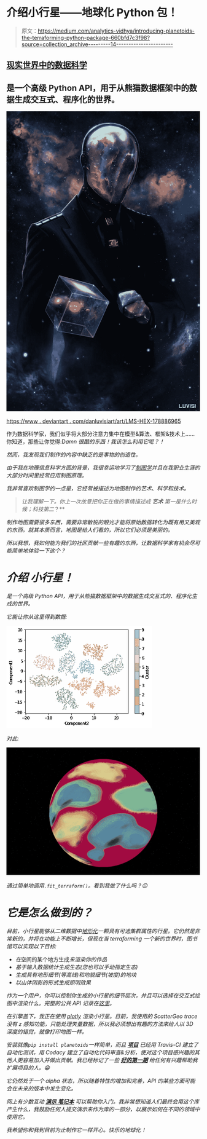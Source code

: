 # 介绍小行星——地球化 Python 包！

> 原文：<https://medium.com/analytics-vidhya/introducing-planetoids-the-terraforming-python-package-660bfd7c3f98?source=collection_archive---------14----------------------->

## [**现实世界中的数据科学**](https://medium.com/towards-data-science/data-science-in-the-real-world/home)

## 是一个高级 Python API，用于从熊猫数据框架中的数据生成交互式、程序化的世界。

![](img/e13380b85114c4226b3a3dd7bb6261b8.png)

[https://www . deviantart . com/danluvisiart/art/LMS-HEX-178886965](https://www.deviantart.com/danluvisiart/art/LMS-HEX-178886965)

作为数据科学家，我们似乎将大部分注意力集中在模型&算法、框架&技术上……你知道，那些让你觉得:D*amn 很酷的东西！我该怎么利用它呢？！*

*然而，我发现我们制作的内容中缺乏的是事物的创造性。*

*由于我在地理信息科学方面的背景，我很幸运地学习了[制图学](https://en.wikipedia.org/wiki/Cartography)并且在我职业生涯的大部分时间里经常应用制图原理。*

*我非常喜欢制图学的一点是，它经常被描述为地图制作的艺术、科学和技术。*

> *让我理解一下。你上一次故意把你正在做的事情描述成 ***艺术*** 第一是什么时候；科技第二*？**

*制作地图需要很多东西，需要非常敏锐的眼光才能将原始数据转化为既有用又美观的东西。就其本质而言，地图是给人们看的，所以它们必须是美丽的。*

*所以我想，我如何能为我们的社区贡献一些有趣的东西，让数据科学家有机会尽可能简单地体验一下这个？*

# *介绍 ***小行星！****

*是一个高级 Python API，用于从熊猫数据框架中的数据生成交互式的、程序化生成的世界。*

*它能让你从这里得到数据:*

*![](img/6b0da6883d66501714fbdc106c378e4c.png)*

*对此:*

*![](img/581076774753eee83e87d0ddeea49e21.png)*

*通过简单地调用`.fit_terraform()`。看到我做了什么吗？😉*

# *它是怎么做到的？*

*目前，小行星能够从二维数据中[地形化](https://en.wikipedia.org/wiki/Terraforming)一颗具有可选集群属性的行星。它仍然是非常新的，并将在功能上不断增长，但现在当 terraforming 一个新的世界时，图书馆可以实现以下目标:*

*   *在*空间的某个地方生成*来渲染你的作品*
*   *基于输入数据统计生成生态(您也可以手动指定生态)*
*   *生成具有地形细节(等高线)和地貌细节(坡度)的地块*
*   *以山体阴影的形式生成照明效果*

*作为一个用户，你可以控制你生成的小行星的细节层次，并且可以选择在交互式绘图中渲染什么。完整的公共 API 记录在[这里](https://paulds8.github.io/planetoids/planetoids.m)。*

*在引擎盖下，我正在使用 [plotly](https://plot.ly/) 渲染小行星。目前，我使用的 ScatterGeo trace 没有 z 感知功能，只能处理矢量数据，所以我必须想出有趣的方法来给人以 3D 深度的错觉，就像打印地图一样。*

*安装就像`pip install planetoids`一样简单，而且 [**项目**](https://github.com/paulds8/planetoids) 已经用 Travis-CI 建立了自动化测试，用 Codacy 建立了自动化代码审查&分析，使对这个项目感兴趣的其他人更容易加入并做出贡献。我已经标记了一些 [**好的第一期**](https://github.com/paulds8/planetoids/issues?q=is%3Aissue+is%3Aopen+label%3A%22good+first+issue%22) 给任何有兴趣帮助我扩展项目的人。😁*

*它仍然处于一个 *alpha* 状态，所以随着特性的增加和完善，API 的某些方面可能会在未来的版本中发生变化。*

*网上有少数互动 [**演示** **笔记本**](https://nbviewer.jupyter.org/github/paulds8/planetoids/tree/master/examples/) 可以帮助你入门。我非常想知道人们最终会用这个库产生什么，我鼓励任何人提交演示来作为库的一部分，以展示如何在不同的领域中使用它。*

*我希望你和我到目前为止制作它一样开心。快乐的地球化！*